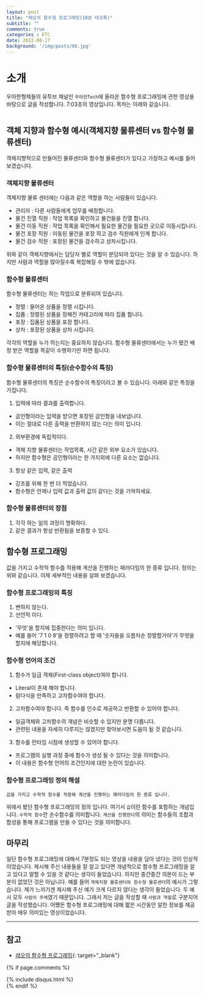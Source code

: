 ```yaml
---
layout: post
title: "레오의 함수형 프로그래밍(10분 테코톡)"
subtitle: ""
comments: true
categories : ETC
date: 2022-08-17
background: '/img/posts/06.jpg'
---
```


# 소개
우아한형제들의 유투브 채널인 `우아한Tech`에 올라온 함수형 프로그래밍에 관한 영상을 바탕으로 글을 작성합니다.
7:03초의 영상입니다.
목차는 아래와 같습니다.
```
```

## 객체 지향과 함수형 예시(객체지향 물류센터 vs 함수형 물류센터)
객체지향적으로 만들어진 물류센터와 함수형 물류센터가 있다고 가정하고 예시를 들어 보겠습니다.

### 객체지향 물류센터
객체지향 물류 센터에는 다음과 같은 역할을 하는 사람들이 있습니다.
- 관리자 : 다른 사람들에게 업무를 배정합니다.
- 물건 진열 직원 : 작업 목록을 확인하고 물건들을 진열 합니다.
- 물건 이동 직원 : 작업 목록을 확인해서 필요한 물건을 필요한 곳으로 이동시킵니다.
- 물건 포장 직원 : 이동된 물건을 포장 하고 검수 직원에게 인계 합니다.
- 물건 검수 직원 : 포장된 물건을 검수하고 상차시킵니다.

위와 같이 객체지향에서는 담당자 별로 역할이 분담되어 있다는 것을 알 수 있습니다.
하지만 사람과 역할을 많아질수록 복잡해질 수 밖에 없습니다.

### 함수형 물류센터
함수형 물류센터는 하는 작업으로 분류되어 있습니다.
- 정렬 : 들어온 상품을 정렬 시킵니다.
- 집품 : 정렬된 상품을 정해진 카테고리에 따라 집품 합니다.
- 포장 : 집품된 상품을 포장 합니다.
- 상차 : 포장된 상품을 상차 시킵니다.

각각의 역할을 누가 하는지는 중요하지 않습니다.
함수형 물류센터에서는 누가 됐건 배정 받은 역할을 똑같이 수행하기만 하면 됩니다.

### 함수형 물류센터의 특징(순수함수의 특징)
함수형 물류센터의 특징은 순수함수의 특징이라고 볼 수 있습니다.
아래와 같은 특징을 가집니다.
1. 입력에 따라 결과를 출력합니다.
  - 곰인형이라는 입력을 받으면 포장된 곰인형을 내보냅니다.
  - 이는 절대로 다른 출력을 반환하지 않는 다는 의미 입니다.
2. 외부환경에 독립적이다.
  - 객체 지향 물류센터는 작업목록, 시간 같은 외부 요소가 있습니다.
  - 하지만 함수형은 곰인형이라는 한 가지외에 다른 요소는 없습니다.
3. 항상 같은 입력, 같은 출력
  - 강조를 위해 한 번 더 적었습니다.
  - 함수형은 언제나 입력 값과 출력 값이 같다는 것을 기억하세요.

### 함수형 물류센터의 장점
1. 각각 하는 일의 과정이 명확하다.
2. 같은 결과가 항상 반환됨을 보증할 수 있다.

## 함수형 프로그래밍
값을 가지고 수학적 함수를 적용해 계산을 진행하는 패러다임의 한 종류 입니다.
정의는 위와 같습니다. 이제 세부적인 내용을 살펴 보겠습니다.

### 함수형 프로그래밍의 특징
1. 변하지 않는다.
2. 선언적 이다.
  - '무엇'을 할지에 집중한다는 의미 입니다.
  - 예를 들어 '7 1 0 8'을 정렬하려고 할 때 '숫자들을 오름차순 정렬할거야'가 무엇을 할지에 해당합니다.

### 함수형 언어의 조건
1. 함수가 일급 객체(First-class object)여야 합니다.
  -  Literal이 존재 해야 합니다.
  -  람다식을 만족하고 고차함수여야 합니다.
2. 고차함수여야 합니다. 즉 함수를 인수로 제공하고 반환할 수 있어야 합니다.
  - 일급객체와 고차함수의 개념은 비슷할 수 있지만 분명 다릅니다.
  - 관련된 내용을 자세히 다루지는 않겠지만 찾아보시면 도움이 될 것 같습니다.
3. 함수를 런타임 시점에 생성할 수 있어야 합니다.
  - 프로그램의 실행 과정 중에 함수가 생성 될 수 있다는 것을 의미합니다.
  - 이 내용은 함수형 언어의 조건인지에 대한 논란이 있습니다.

### 함수형 프로그래밍 정의 해설
```
값을 가지고 수학적 함수를 적용해 계산을 진행하는 패러다임의 한 종류 입니다.
```
위에서 봤던 함수형 프로그래밍의 정의 입니다.
여기서 `값`이란 함수를 포함하는 개념입니다.
`수학적 함수`란 순수함수를 의미합니다.
`계산을 진행한다`의 의미는 함수들의 조합과 합성을 통해 프로그램을 만들 수 있다는 것을 의미합니다.

## 마무리
일단 함수형 프로그래밍에 대해서 7분정도 되는 영상을 내용을 담아 냈다는 것이 인상적이었습니다.
제시해 주신 내용들을 잘 알고 있다면 개념적으로 함수형 프로그래밍을 알고 있다고 말할 수 있을 것 같다는 생각이 들었습니다.
하지만 중간중간 의문이 드는 부분이 없었던 것은 아닙니다.
예를 들어 `객체지향 물류센터와 함수형 물류센터`의 예시가 그렇습니다.
제가 느끼기겐 제시해 주신 예가 크게 다르지 않다는 생각이 들었습니다.
두 예시 모두 `사람이 주체`였기 때문입니다.
그래서 저는 글을 작성할 때 `사람과 역할`로 구분지어 글을 작성했습니다.
어쨌든 함수형 프로그래밍에 대해 짧은 시간동안 알찬 정보를 제공받아 매우 의미있는 영상이었습니다.

---
## 참고
- [레오의 함수형 프로그래밍](https://m.youtube.com/watch?v=24tL6-YKz3I){: target="_blank"}


{% if page.comments %}
<div id="post-disqus" class="container">
{% include disqus.html %}
</div>
{% endif %}
